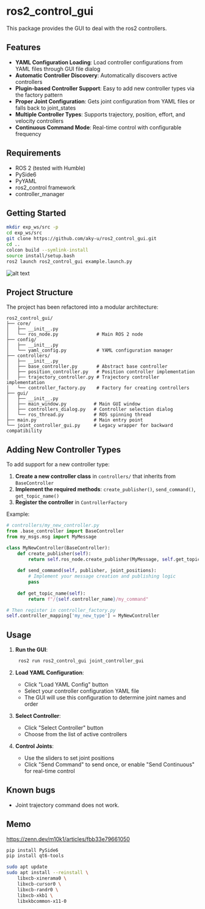 # ros2_control_gui

This package provides the GUI to deal with the ros2 controllers.

## Features

- **YAML Configuration Loading**: Load controller configurations from YAML files through GUI file dialog
- **Automatic Controller Discovery**: Automatically discovers active controllers
- **Plugin-based Controller Support**: Easy to add new controller types via the factory pattern
- **Proper Joint Configuration**: Gets joint configuration from YAML files or falls back to joint_states
- **Multiple Controller Types**: Supports trajectory, position, effort, and velocity controllers
- **Continuous Command Mode**: Real-time control with configurable frequency

## Requirements

- ROS 2 (tested with Humble)
- PySide6
- PyYAML
- ros2_control framework
- controller_manager

## Getting Started

```bash
mkdir exp_ws/src -p
cd exp_ws/src
git clone https://github.com/aky-u/ros2_control_gui.git
cd ..
colcon build --symlink-install
source install/setup.bash
ros2 launch ros2_control_gui example.launch.py 
```

![alt text](docs/demo.gif)

## Project Structure

The project has been refactored into a modular architecture:

```text
ros2_control_gui/
├── core/
│   ├── __init__.py
│   └── ros_node.py              # Main ROS 2 node
├── config/
│   ├── __init__.py
│   └── yaml_config.py           # YAML configuration manager
├── controllers/
│   ├── __init__.py
│   ├── base_controller.py       # Abstract base controller
│   ├── position_controller.py   # Position controller implementation
│   ├── trajectory_controller.py # Trajectory controller implementation
│   └── controller_factory.py    # Factory for creating controllers
├── gui/
│   ├── __init__.py
│   ├── main_window.py          # Main GUI window
│   ├── controllers_dialog.py   # Controller selection dialog
│   └── ros_thread.py           # ROS spinning thread
├── main.py                     # Main entry point
└── joint_controller_gui.py     # Legacy wrapper for backward compatibility
```

## Adding New Controller Types

To add support for a new controller type:

1. **Create a new controller class** in `controllers/` that inherits from `BaseController`
2. **Implement the required methods**: `create_publisher()`, `send_command()`, `get_topic_name()`
3. **Register the controller** in `ControllerFactory`

Example:

```python
# controllers/my_new_controller.py
from .base_controller import BaseController
from my_msgs.msg import MyMessage

class MyNewController(BaseController):
    def create_publisher(self):
        return self.ros_node.create_publisher(MyMessage, self.get_topic_name(), 10)
    
    def send_command(self, publisher, joint_positions):
        # Implement your message creation and publishing logic
        pass
    
    def get_topic_name(self):
        return f"/{self.controller_name}/my_command"

# Then register in controller_factory.py
self.controller_mapping['my_new_type'] = MyNewController
```

## Usage

1. **Run the GUI**:

   ```bash
    ros2 run ros2_control_gui joint_controller_gui
   ```

2. **Load YAML Configuration**:
   - Click "Load YAML Config" button
   - Select your controller configuration YAML file
   - The GUI will use this configuration to determine joint names and order

3. **Select Controller**:
   - Click "Select Controller" button
   - Choose from the list of active controllers

4. **Control Joints**:
   - Use the sliders to set joint positions
   - Click "Send Command" to send once, or enable "Send Continuous" for real-time control

## Known bugs

- Joint trajectory command does not work.

## Memo

<https://zenn.dev/m10k1/articles/fbb33e79661050>

```bash
pip install PySide6
pip install qt6-tools
```

```bash
sudo apt update
sudo apt install --reinstall \
    libxcb-xinerama0 \
    libxcb-cursor0 \
    libxcb-randr0 \
    libxcb-xkb1 \
    libxkbcommon-x11-0
```
